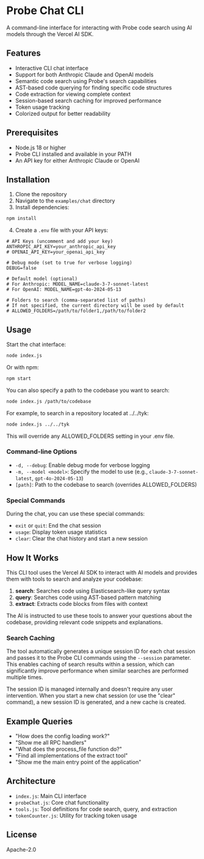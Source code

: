 # Probe Chat CLI

A command-line interface for interacting with Probe code search using AI models through the Vercel AI SDK.

## Features

- Interactive CLI chat interface
- Support for both Anthropic Claude and OpenAI models
- Semantic code search using Probe's search capabilities
- AST-based code querying for finding specific code structures
- Code extraction for viewing complete context
- Session-based search caching for improved performance
- Token usage tracking
- Colorized output for better readability

## Prerequisites

- Node.js 18 or higher
- Probe CLI installed and available in your PATH
- An API key for either Anthropic Claude or OpenAI

## Installation

1. Clone the repository
2. Navigate to the `examples/chat` directory
3. Install dependencies:

```bash
npm install
```

4. Create a `.env` file with your API keys:

```
# API Keys (uncomment and add your key)
ANTHROPIC_API_KEY=your_anthropic_api_key
# OPENAI_API_KEY=your_openai_api_key

# Debug mode (set to true for verbose logging)
DEBUG=false

# Default model (optional)
# For Anthropic: MODEL_NAME=claude-3-7-sonnet-latest
# For OpenAI: MODEL_NAME=gpt-4o-2024-05-13

# Folders to search (comma-separated list of paths)
# If not specified, the current directory will be used by default
# ALLOWED_FOLDERS=/path/to/folder1,/path/to/folder2
```

## Usage

Start the chat interface:

```bash
node index.js
```

Or with npm:

```bash
npm start
```

You can also specify a path to the codebase you want to search:

```bash
node index.js /path/to/codebase
```

For example, to search in a repository located at ../../tyk:

```bash
node index.js ../../tyk
```

This will override any ALLOWED_FOLDERS setting in your .env file.

### Command-line Options

- `-d, --debug`: Enable debug mode for verbose logging
- `-m, --model <model>`: Specify the model to use (e.g., `claude-3-7-sonnet-latest`, `gpt-4o-2024-05-13`)
- `[path]`: Path to the codebase to search (overrides ALLOWED_FOLDERS)

### Special Commands

During the chat, you can use these special commands:

- `exit` or `quit`: End the chat session
- `usage`: Display token usage statistics
- `clear`: Clear the chat history and start a new session

## How It Works

This CLI tool uses the Vercel AI SDK to interact with AI models and provides them with tools to search and analyze your codebase:

1. **search**: Searches code using Elasticsearch-like query syntax
2. **query**: Searches code using AST-based pattern matching
3. **extract**: Extracts code blocks from files with context

The AI is instructed to use these tools to answer your questions about the codebase, providing relevant code snippets and explanations.

### Search Caching

The tool automatically generates a unique session ID for each chat session and passes it to the Probe CLI commands using the `--session` parameter. This enables caching of search results within a session, which can significantly improve performance when similar searches are performed multiple times.

The session ID is managed internally and doesn't require any user intervention. When you start a new chat session (or use the "clear" command), a new session ID is generated, and a new cache is created.

## Example Queries

- "How does the config loading work?"
- "Show me all RPC handlers"
- "What does the process_file function do?"
- "Find all implementations of the extract tool"
- "Show me the main entry point of the application"

## Architecture

- `index.js`: Main CLI interface
- `probeChat.js`: Core chat functionality
- `tools.js`: Tool definitions for code search, query, and extraction
- `tokenCounter.js`: Utility for tracking token usage

## License

Apache-2.0 